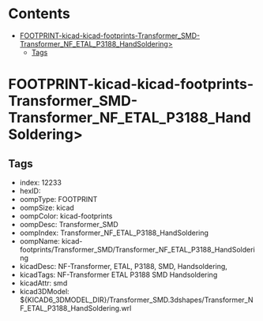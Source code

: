 



Contents
========

* [FOOTPRINT-kicad-kicad-footprints-Transformer_SMD-Transformer_NF_ETAL_P3188_HandSoldering>](#footprint-kicad-kicad-footprints-transformer_smd-transformer_nf_etal_p3188_handsoldering)
	* [Tags](#tags)

# FOOTPRINT-kicad-kicad-footprints-Transformer_SMD-Transformer_NF_ETAL_P3188_HandSoldering>

## Tags

- index: 12233
- hexID: 
- oompType: FOOTPRINT
- oompSize: kicad
- oompColor: kicad-footprints
- oompDesc: Transformer_SMD
- oompIndex: Transformer_NF_ETAL_P3188_HandSoldering
- oompName: kicad-footprints/Transformer_SMD/Transformer_NF_ETAL_P3188_HandSoldering
- kicadDesc: NF-Transformer, ETAL, P3188, SMD, Handsoldering,
- kicadTags: NF-Transformer ETAL P3188 SMD Handsoldering
- kicadAttr: smd
- kicad3DModel: ${KICAD6_3DMODEL_DIR}/Transformer_SMD.3dshapes/Transformer_NF_ETAL_P3188_HandSoldering.wrl
